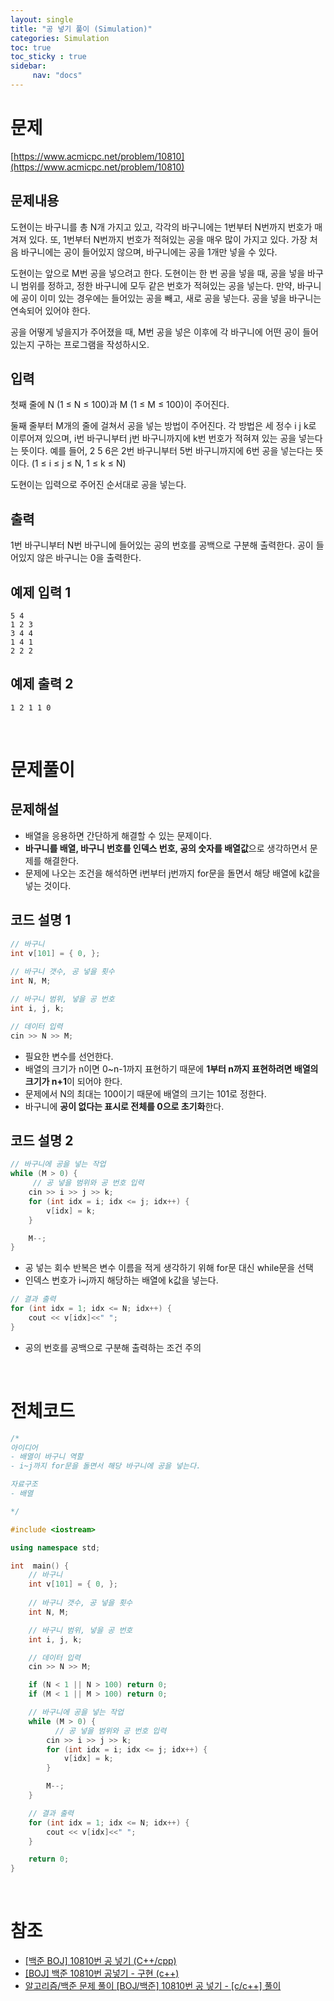 ```yaml
---
layout: single
title: "공 넣기 풀이 (Simulation)"
categories: Simulation
toc: true
toc_sticky : true
sidebar:
     nav: "docs"
---
```


# 문제
[https://www.acmicpc.net/problem/10810](https://www.acmicpc.net/problem/10810)

## 문제내용
도현이는 바구니를 총 N개 가지고 있고, 각각의 바구니에는 1번부터 N번까지 번호가 매겨져 있다. 또, 1번부터 N번까지 번호가 적혀있는 공을 매우 많이 가지고 있다. 가장 처음 바구니에는 공이 들어있지 않으며, 바구니에는 공을 1개만 넣을 수 있다.

도현이는 앞으로 M번 공을 넣으려고 한다. 도현이는 한 번 공을 넣을 때, 공을 넣을 바구니 범위를 정하고, 정한 바구니에 모두 같은 번호가 적혀있는 공을 넣는다. 만약, 바구니에 공이 이미 있는 경우에는 들어있는 공을 빼고, 새로 공을 넣는다. 공을 넣을 바구니는 연속되어 있어야 한다.

공을 어떻게 넣을지가 주어졌을 때, M번 공을 넣은 이후에 각 바구니에 어떤 공이 들어 있는지 구하는 프로그램을 작성하시오.
## 입력
첫째 줄에 N (1 ≤ N ≤ 100)과 M (1 ≤ M ≤ 100)이 주어진다.

둘째 줄부터 M개의 줄에 걸쳐서 공을 넣는 방법이 주어진다. 각 방법은 세 정수 i j k로 이루어져 있으며, i번 바구니부터 j번 바구니까지에 k번 번호가 적혀져 있는 공을 넣는다는 뜻이다. 예를 들어, 2 5 6은 2번 바구니부터 5번 바구니까지에 6번 공을 넣는다는 뜻이다. (1 ≤ i ≤ j ≤ N, 1 ≤ k ≤ N)

도현이는 입력으로 주어진 순서대로 공을 넣는다.
## 출력
1번 바구니부터 N번 바구니에 들어있는 공의 번호를 공백으로 구분해 출력한다. 공이 들어있지 않은 바구니는 0을 출력한다.
## 예제 입력 1
~~~
5 4
1 2 3
3 4 4
1 4 1
2 2 2
~~~

## 예제 출력 2
~~~
1 2 1 1 0
~~~

<br>

# 문제풀이
## 문제해설
- 배열을 응용하면 간단하게 해결할 수 있는 문제이다.
- **바구니를 배열, 바구니 번호를 인덱스 번호, 공의 숫자를 배열값**으로 생각하면서 문제를 해결한다.
- 문제에 나오는 조건을 해석하면 i번부터 j번까지 for문을 돌면서 해당 배열에 k값을 넣는 것이다.

## 코드 설명 1
~~~c++
// 바구니
int v[101] = { 0, };
	
// 바구니 갯수, 공 넣을 횟수
int N, M;

// 바구니 범위, 넣을 공 번호
int i, j, k;

// 데이터 입력
cin >> N >> M;
~~~
- 필요한 변수를 선언한다.
- 배열의 크기가 n이면 0~n-1까지 표현하기 때문에 **1부터 n까지 표현하려면 배열의 크기가 n+1**이 되어야 한다.
- 문제에서 N의 최대는 100이기 때문에 배열의 크기는 101로 정한다.
- 바구니에 **공이 없다는 표시로 전체를 0으로 초기화**한다.

## 코드 설명 2
~~~c++
// 바구니에 공을 넣는 작업
while (M > 0) {
     // 공 넣을 범위와 공 번호 입력
	cin >> i >> j >> k;
	for (int idx = i; idx <= j; idx++) {
		v[idx] = k;
	}

	M--;
}
~~~
- 공 넣는 회수 반복은 변수 이름을 적게 생각하기 위해 for문 대신 while문을 선택
- 인덱스 번호가 i~j까지 해당하는 배열에 k값을 넣는다.

~~~c++
// 결과 출력
for (int idx = 1; idx <= N; idx++) {
	cout << v[idx]<<" ";
}
~~~
- 공의 번호를 공백으로 구분해 출력하는 조건 주의

<br>

# 전체코드
~~~c++
/*
아이디어
- 배열이 바구니 역할
- i~j까지 for문을 돌면서 해당 바구니에 공을 넣는다.

자료구조
- 배열

*/

#include <iostream>

using namespace std;

int  main() {
	// 바구니
	int v[101] = { 0, };
	
	// 바구니 갯수, 공 넣을 횟수
	int N, M;

	// 바구니 범위, 넣을 공 번호
	int i, j, k;

	// 데이터 입력
	cin >> N >> M;

	if (N < 1 || N > 100) return 0;
	if (M < 1 || M > 100) return 0;

	// 바구니에 공을 넣는 작업
	while (M > 0) {
          // 공 넣을 범위와 공 번호 입력
		cin >> i >> j >> k;
		for (int idx = i; idx <= j; idx++) {
			v[idx] = k;
		}

		M--;
	}

	// 결과 출력
	for (int idx = 1; idx <= N; idx++) {
		cout << v[idx]<<" ";
	}

	return 0;
}
~~~

<br>

# 참조
- [[백준 BOJ] 10810번 공 넣기 (C++/cpp)](https://smary-it.tistory.com/313)
- [[BOJ] 백준 10810번 공넣기 - 구현 (c++)](https://velog.io/@she_is_so_chic/BOJ-%EB%B0%B1%EC%A4%80-10810%EB%B2%88-%EA%B3%B5%EB%84%A3%EA%B8%B0%EA%B5%AC%ED%98%84)
- [알고리즘/백준 문제 풀이
[BOJ/백준] 10810번 공 넣기 - [c/c++] 풀이](https://goalsdhkdwk.tistory.com/entry/BOJ%EB%B0%B1%EC%A4%80-10810%EB%B2%88-%EA%B3%B5-%EB%84%A3%EA%B8%B0-cc-%ED%92%80%EC%9D%B4)
